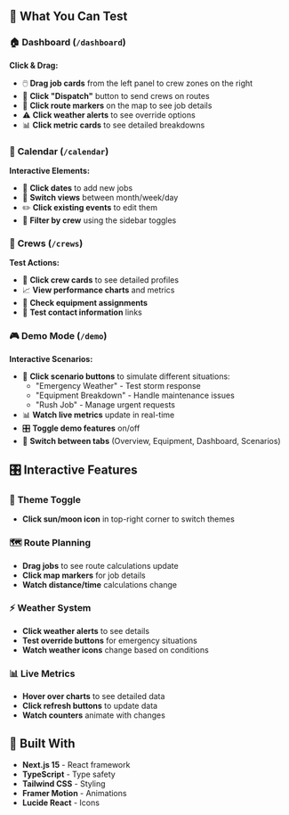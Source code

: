 ## 🎯 What You Can Test

### 🏠 **Dashboard** (`/dashboard`)
**Click & Drag:**
- 🖱️ **Drag job cards** from the left panel to crew zones on the right
- 🎯 **Click "Dispatch"** button to send crews on routes
- 📍 **Click route markers** on the map to see job details
- ⚠️ **Click weather alerts** to see override options
- 📊 **Click metric cards** to see detailed breakdowns

### 📅 **Calendar** (`/calendar`)
**Interactive Elements:**
- 📅 **Click dates** to add new jobs
- 🔄 **Switch views** between month/week/day
- ✏️ **Click existing events** to edit them
- 🎨 **Filter by crew** using the sidebar toggles

### 👥 **Crews** (`/crews`)
**Test Actions:**
- 👤 **Click crew cards** to see detailed profiles
- 📈 **View performance charts** and metrics
- 🔧 **Check equipment assignments**
- 📱 **Test contact information** links

### 🎮 **Demo Mode** (`/demo`)
**Interactive Scenarios:**
- 🎲 **Click scenario buttons** to simulate different situations:
  - "Emergency Weather" - Test storm response
  - "Equipment Breakdown" - Handle maintenance issues  
  - "Rush Job" - Manage urgent requests
- 📊 **Watch live metrics** update in real-time
- 🎛️ **Toggle demo features** on/off
- 📱 **Switch between tabs** (Overview, Equipment, Dashboard, Scenarios)

## 🎛️ Interactive Features

### 🌙 **Theme Toggle**
- **Click sun/moon icon** in top-right corner to switch themes

### 🗺️ **Route Planning**
- **Drag jobs** to see route calculations update
- **Click map markers** for job details
- **Watch distance/time** calculations change

### ⚡ **Weather System**
- **Click weather alerts** to see details
- **Test override buttons** for emergency situations
- **Watch weather icons** change based on conditions

### 📊 **Live Metrics**
- **Hover over charts** to see detailed data
- **Click refresh buttons** to update data
- **Watch counters** animate with changes

## 🔧 Built With

- **Next.js 15** - React framework
- **TypeScript** - Type safety
- **Tailwind CSS** - Styling
- **Framer Motion** - Animations
- **Lucide React** - Icons